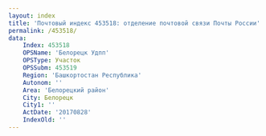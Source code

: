 ```yaml
---
layout: index
title: 'Почтовый индекс 453518: отделение почтовой связи Почты России'
permalink: /453518/
data:
    Index: 453518
    OPSName: 'Белорецк Удпп'
    OPSType: Участок
    OPSSubm: 453519
    Region: 'Башкортостан Республика'
    Autonom: ''
    Area: 'Белорецкий район'
    City: Белорецк
    City1: ''
    ActDate: '20170828'
    IndexOld: ''
---
```

